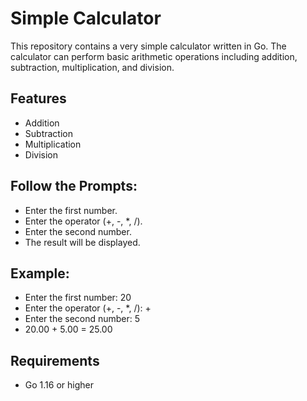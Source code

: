 # Simple Calculator

This repository contains a very simple calculator written in Go. The calculator can perform basic arithmetic operations including addition, subtraction, multiplication, and division.

## Features

- Addition
- Subtraction
- Multiplication
- Division

## Follow the Prompts:

 - Enter the first number.
 - Enter the operator (+, -, *, /).
 - Enter the second number.
 - The result will be displayed.

## Example:

 -  Enter the first number: 20
  - Enter the operator (+, -, *, /): +
  - Enter the second number: 5
  - 20.00 + 5.00 = 25.00

## Requirements
- Go 1.16 or higher
